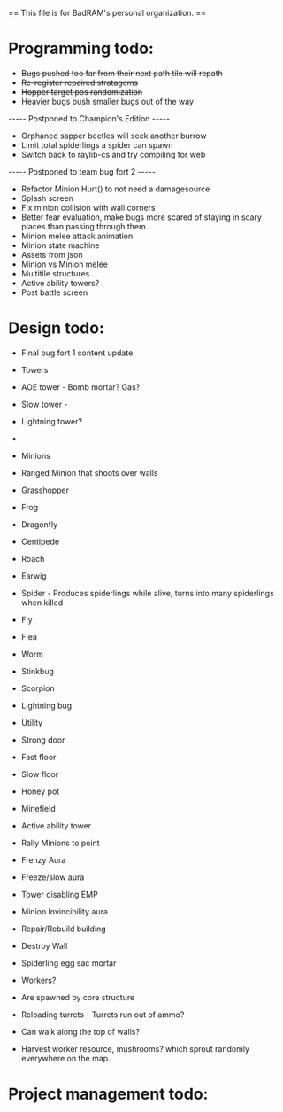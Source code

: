  == This file is for BadRAM's personal organization. ==

Programming todo:
=================

- ~~Bugs pushed too far from their next path tile will repath~~
- ~~Re-register repaired stratagems~~
- ~~Hopper target pos randomization~~
- Heavier bugs push smaller bugs out of the way

----- Postponed to Champion's Edition -----

- Orphaned sapper beetles will seek another burrow
- Limit total spiderlings a spider can spawn
- Switch back to raylib-cs and try compiling for web

----- Postponed to team bug fort 2 -----
- Refactor Minion.Hurt() to not need a damagesource
- Splash screen
- Fix minion collision with wall corners
- Better fear evaluation, make bugs more scared of staying in scary places than passing through them. 
- Minion melee attack animation
- Minion state machine
- Assets from json
- Minion vs Minion melee
- Multitile structures
- Active ability towers?
- Post battle screen


Design todo:
============
- Final bug fort 1 content update
 - Towers
  - AOE tower - Bomb mortar? Gas?
  - Slow tower - 
  - Lightning tower?
  - 
 - Minions
  - Ranged Minion that shoots over walls
  - Grasshopper
  - Frog
  - Dragonfly
  - Centipede
  - Roach
  - Earwig
  - Spider - Produces spiderlings while alive, turns into many spiderlings when killed
  - Fly
  - Flea
  - Worm
  - Stinkbug
  - Scorpion
  - Lightning bug
 - Utility
  - Strong door
  - Fast floor
  - Slow floor
  - Honey pot
  - Minefield
 - Active ability tower
  - Rally Minions to point
  - Frenzy Aura
  - Freeze/slow aura
  - Tower disabling EMP
  - Minion Invincibility aura
  - Repair/Rebuild building
  - Destroy Wall 
  - Spiderling egg sac mortar

- Workers?
 - Are spawned by core structure
 - Reloading turrets - Turrets run out of ammo?
 - Can walk along the top of walls?
 - Harvest worker resource, mushrooms? which sprout randomly everywhere on the map.


Project management todo:
========================


